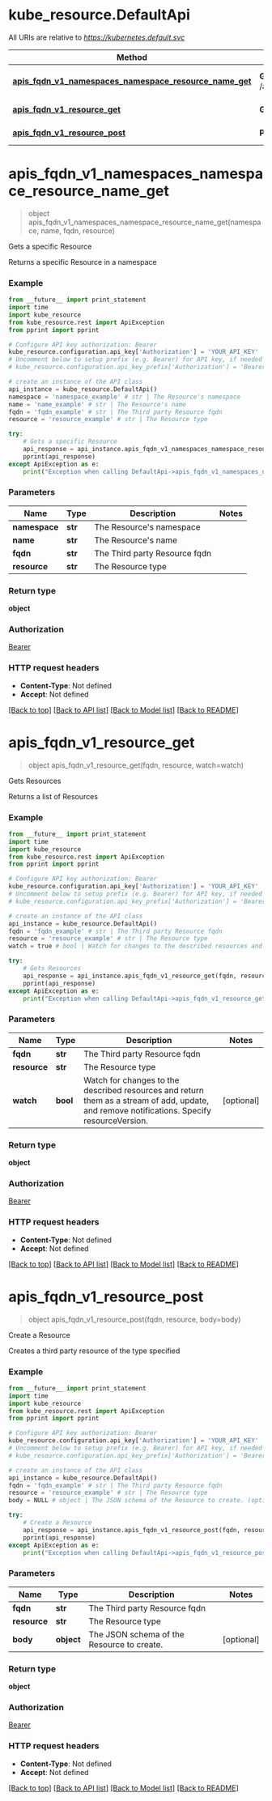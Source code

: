 # kube_resource.DefaultApi

All URIs are relative to *https://kubernetes.default.svc*

Method | HTTP request | Description
------------- | ------------- | -------------
[**apis_fqdn_v1_namespaces_namespace_resource_name_get**](DefaultApi.md#apis_fqdn_v1_namespaces_namespace_resource_name_get) | **GET** /apis/{fqdn}/v1/namespaces/{namespace}/{resource}/{name} | Gets a specific Resource
[**apis_fqdn_v1_resource_get**](DefaultApi.md#apis_fqdn_v1_resource_get) | **GET** /apis/{fqdn}/v1/{resource} | Gets Resources
[**apis_fqdn_v1_resource_post**](DefaultApi.md#apis_fqdn_v1_resource_post) | **POST** /apis/{fqdn}/v1/{resource} | Create a Resource


# **apis_fqdn_v1_namespaces_namespace_resource_name_get**
> object apis_fqdn_v1_namespaces_namespace_resource_name_get(namespace, name, fqdn, resource)

Gets a specific Resource

Returns a specific Resource in a namespace

### Example 
```python
from __future__ import print_statement
import time
import kube_resource
from kube_resource.rest import ApiException
from pprint import pprint

# Configure API key authorization: Bearer
kube_resource.configuration.api_key['Authorization'] = 'YOUR_API_KEY'
# Uncomment below to setup prefix (e.g. Bearer) for API key, if needed
# kube_resource.configuration.api_key_prefix['Authorization'] = 'Bearer'

# create an instance of the API class
api_instance = kube_resource.DefaultApi()
namespace = 'namespace_example' # str | The Resource's namespace
name = 'name_example' # str | The Resource's name
fqdn = 'fqdn_example' # str | The Third party Resource fqdn
resource = 'resource_example' # str | The Resource type

try: 
    # Gets a specific Resource
    api_response = api_instance.apis_fqdn_v1_namespaces_namespace_resource_name_get(namespace, name, fqdn, resource)
    pprint(api_response)
except ApiException as e:
    print("Exception when calling DefaultApi->apis_fqdn_v1_namespaces_namespace_resource_name_get: %s\n" % e)
```

### Parameters

Name | Type | Description  | Notes
------------- | ------------- | ------------- | -------------
 **namespace** | **str**| The Resource&#39;s namespace | 
 **name** | **str**| The Resource&#39;s name | 
 **fqdn** | **str**| The Third party Resource fqdn | 
 **resource** | **str**| The Resource type | 

### Return type

**object**

### Authorization

[Bearer](../README.md#Bearer)

### HTTP request headers

 - **Content-Type**: Not defined
 - **Accept**: Not defined

[[Back to top]](#) [[Back to API list]](../README.md#documentation-for-api-endpoints) [[Back to Model list]](../README.md#documentation-for-models) [[Back to README]](../README.md)

# **apis_fqdn_v1_resource_get**
> object apis_fqdn_v1_resource_get(fqdn, resource, watch=watch)

Gets Resources

Returns a list of Resources

### Example 
```python
from __future__ import print_statement
import time
import kube_resource
from kube_resource.rest import ApiException
from pprint import pprint

# Configure API key authorization: Bearer
kube_resource.configuration.api_key['Authorization'] = 'YOUR_API_KEY'
# Uncomment below to setup prefix (e.g. Bearer) for API key, if needed
# kube_resource.configuration.api_key_prefix['Authorization'] = 'Bearer'

# create an instance of the API class
api_instance = kube_resource.DefaultApi()
fqdn = 'fqdn_example' # str | The Third party Resource fqdn
resource = 'resource_example' # str | The Resource type
watch = true # bool | Watch for changes to the described resources and return them as a stream of add, update, and remove notifications. Specify resourceVersion. (optional)

try: 
    # Gets Resources
    api_response = api_instance.apis_fqdn_v1_resource_get(fqdn, resource, watch=watch)
    pprint(api_response)
except ApiException as e:
    print("Exception when calling DefaultApi->apis_fqdn_v1_resource_get: %s\n" % e)
```

### Parameters

Name | Type | Description  | Notes
------------- | ------------- | ------------- | -------------
 **fqdn** | **str**| The Third party Resource fqdn | 
 **resource** | **str**| The Resource type | 
 **watch** | **bool**| Watch for changes to the described resources and return them as a stream of add, update, and remove notifications. Specify resourceVersion. | [optional] 

### Return type

**object**

### Authorization

[Bearer](../README.md#Bearer)

### HTTP request headers

 - **Content-Type**: Not defined
 - **Accept**: Not defined

[[Back to top]](#) [[Back to API list]](../README.md#documentation-for-api-endpoints) [[Back to Model list]](../README.md#documentation-for-models) [[Back to README]](../README.md)

# **apis_fqdn_v1_resource_post**
> object apis_fqdn_v1_resource_post(fqdn, resource, body=body)

Create a Resource

Creates a third party resource of the type specified

### Example 
```python
from __future__ import print_statement
import time
import kube_resource
from kube_resource.rest import ApiException
from pprint import pprint

# Configure API key authorization: Bearer
kube_resource.configuration.api_key['Authorization'] = 'YOUR_API_KEY'
# Uncomment below to setup prefix (e.g. Bearer) for API key, if needed
# kube_resource.configuration.api_key_prefix['Authorization'] = 'Bearer'

# create an instance of the API class
api_instance = kube_resource.DefaultApi()
fqdn = 'fqdn_example' # str | The Third party Resource fqdn
resource = 'resource_example' # str | The Resource type
body = NULL # object | The JSON schema of the Resource to create. (optional)

try: 
    # Create a Resource
    api_response = api_instance.apis_fqdn_v1_resource_post(fqdn, resource, body=body)
    pprint(api_response)
except ApiException as e:
    print("Exception when calling DefaultApi->apis_fqdn_v1_resource_post: %s\n" % e)
```

### Parameters

Name | Type | Description  | Notes
------------- | ------------- | ------------- | -------------
 **fqdn** | **str**| The Third party Resource fqdn | 
 **resource** | **str**| The Resource type | 
 **body** | **object**| The JSON schema of the Resource to create. | [optional] 

### Return type

**object**

### Authorization

[Bearer](../README.md#Bearer)

### HTTP request headers

 - **Content-Type**: Not defined
 - **Accept**: Not defined

[[Back to top]](#) [[Back to API list]](../README.md#documentation-for-api-endpoints) [[Back to Model list]](../README.md#documentation-for-models) [[Back to README]](../README.md)

